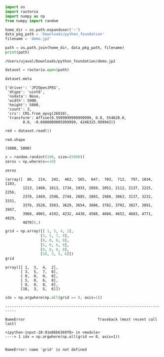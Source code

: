 ```python
import os
import rasterio
import numpy as np
from numpy import random
```


```python
home_dir = os.path.expanduser('~')
data_pkg_path = 'Downloads/python_foundation'
filename = 'demo.jp2'

path = os.path.join(home_dir, data_pkg_path, filename)
print(path)
```

    /Users/ujaval/Downloads/python_foundation/demo.jp2



```python
dataset = rasterio.open(path)
```


```python
dataset.meta
```




    {'driver': 'JP2OpenJPEG',
     'dtype': 'uint8',
     'nodata': None,
     'width': 5000,
     'height': 5000,
     'count': 3,
     'crs': CRS.from_epsg(26910),
     'transform': Affine(0.5999999999999999, 0.0, 554028.0,
            0.0, -0.6000000005999999, 4246325.999943)}




```python
red = dataset.read(1)
```


```python
red.shape
```




    (5000, 5000)




```python
x = random.randint(100, size=(5000))
zeros = np.where(x==10)
```


```python
zeros
```




    (array([  86,  214,  242,  463,  565,  647,  703,  712,  797, 1034, 1103,
            1213, 1460, 1613, 1734, 1933, 2050, 2052, 2112, 2137, 2225, 2256,
            2370, 2469, 2596, 2744, 2885, 2893, 2988, 3063, 3137, 3232, 3331,
            3376, 3528, 3583, 3629, 3654, 3686, 3782, 3792, 3827, 3891, 3947,
            3968, 4001, 4192, 4232, 4438, 4588, 4604, 4652, 4683, 4771, 4829,
            4870]),)




```python
grid = np.array([[ 1, 3, 4, 2],
                [3, 5, 7, 8],
                [0, 0, 0, 0],
                [5, 0, 6, 8],
                [0, 0, 0, 0],
                [10, 3, 5, 6]])
grid
```




    array([[ 1,  3,  4,  2],
           [ 3,  5,  7,  8],
           [ 0,  0,  0,  0],
           [ 5,  0,  6,  8],
           [ 0,  0,  0,  0],
           [10,  3,  5,  6]])




```python
idx = np.argwhere(np.all(grid == 0, axis=1))

```


    ---------------------------------------------------------------------------

    NameError                                 Traceback (most recent call last)

    <ipython-input-28-91e86b6369f8> in <module>
    ----> 1 idx = np.argwhere(np.all(grid == 0, axis=1))
    

    NameError: name 'grid' is not defined

